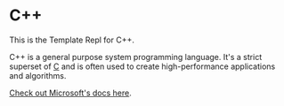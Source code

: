 # C++

This is the Template Repl for C++.

C++ is a general purpose system programming language. It's a strict superset of [C](https://replit.com/@replit/C?v=1) and is often used to create high-performance applications and algorithms.

[Check out Microsoft's docs here](https://docs.microsoft.com/en-us/cpp/cpp/).
